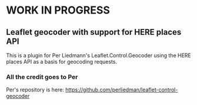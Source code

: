 # WORK IN PROGRESS #

## Leaflet geocoder with support for HERE places API
This is a plugin for Per Liedmann's Leaflet.Control.Geocoder using the HERE places API as a basis for geocoding requests.

### All the credit goes to Per
Per's repository is here:
https://github.com/perliedman/leaflet-control-geocoder
